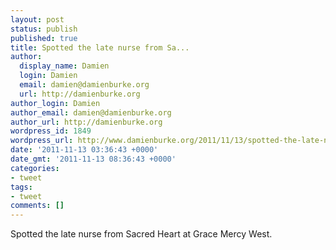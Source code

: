 ```yaml
---
layout: post
status: publish
published: true
title: Spotted the late nurse from Sa...
author:
  display_name: Damien
  login: Damien
  email: damien@damienburke.org
  url: http://damienburke.org
author_login: Damien
author_email: damien@damienburke.org
author_url: http://damienburke.org
wordpress_id: 1849
wordpress_url: http://www.damienburke.org/2011/11/13/spotted-the-late-nurse-from-sa/
date: '2011-11-13 03:36:43 +0000'
date_gmt: '2011-11-13 08:36:43 +0000'
categories:
- tweet
tags:
- tweet
comments: []
---
```

<p>Spotted the late nurse from Sacred Heart at Grace Mercy West.</p>
